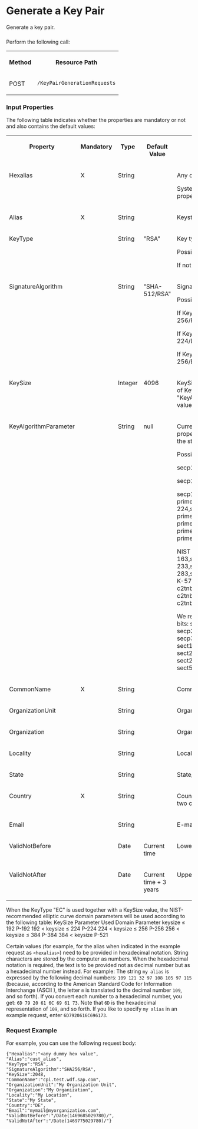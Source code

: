 <!-- loio4d3dd24c5c2d451bad3cdb8b46aea93b -->

# Generate a Key Pair

Generate a key pair.





### 

Perform the following call:


<table>
<tr>
<th valign="top">

Method



</th>
<th valign="top">

Resource Path



</th>
</tr>
<tr>
<td valign="top">

POST



</td>
<td valign="top">

`/KeyPairGenerationRequests` 



</td>
</tr>
</table>



### Input Properties

The following table indicates whether the properties are mandatory or not and also contains the default values:


<table>
<tr>
<th valign="top">

Property



</th>
<th valign="top">

Mandatory



</th>
<th valign="top">

Type



</th>
<th valign="top">

Default Value



</th>
<th valign="top">

Description



</th>
</tr>
<tr>
<td valign="top">

Hexalias



</td>
<td valign="top">

X



</td>
<td valign="top">

String



</td>
<td valign="top">



</td>
<td valign="top">

Any dummy hex value

System calculates the correct hex value from the specified `Alias` property.



</td>
</tr>
<tr>
<td valign="top">

Alias



</td>
<td valign="top">

X



</td>
<td valign="top">

String



</td>
<td valign="top">



</td>
<td valign="top">

Keystore entry alias



</td>
</tr>
<tr>
<td valign="top">

KeyType



</td>
<td valign="top">



</td>
<td valign="top">

String



</td>
<td valign="top">

"RSA"



</td>
<td valign="top">

Key type

Possible values are "RSA", "DSA", "EC".

If not specified, the default value is used.



</td>
</tr>
<tr>
<td valign="top">

SignatureAlgorithm



</td>
<td valign="top">



</td>
<td valign="top">

String



</td>
<td valign="top">

"SHA-512/RSA"



</td>
<td valign="top">

Signature Algorithm

Possible values depend on the KeyType value.

If KeyType="RSA", possible values are: "SHA-512/RSA", "SHA-256/RSA", "SHA-384/RSA", "SHA-224/RSA", "SHA-1/RSA".

If KeyType="DSA", possible values are: "SHA-256/DSA", "SHA-224/DSA", "SHA-1/DSA".

If KeyType="EC", possible values are: "SHA-512/ECDSA", "SHA-256/ECDSA", "SHA-1/ECDSA".



</td>
</tr>
<tr>
<td valign="top">

KeySize



</td>
<td valign="top">



</td>
<td valign="top">

Integer



</td>
<td valign="top">

4096



</td>
<td valign="top">

KeySize must be specified for KeyType="RSA" and "DSA"; in the case of KeyType="EC", either this property or the property "KeyAlgorithmParameter" must be specified. For KeyType="EC", the value must be either null or from 112 through 571.



</td>
</tr>
<tr>
<td valign="top">

KeyAlgorithmParameter



</td>
<td valign="top">



</td>
<td valign="top">

String



</td>
<td valign="top">

null



</td>
<td valign="top">

Currently only used for KeyType="EC": Either this property or the property "KeySize" must then be specified. This property can contain the standard name of the Elliptic Curve domain parameters.

Possible values:

secp112r1, secp112r2,

secp128r1,secp128r2,secp160k1,secp160r1,secp160r2,secp192k1,

secp192r1,NIST P-192,X9.62 prime192v1,secp224k1,secp224r1,NIST P-224,secp256k1,secp256r1,NIST P-256,X9.62 prime256v1,secp384r1,NIST P-384,secp521r1,NIST P-521,X9.62 prime192v2,X9.62 prime192v3,X9.62 prime239v1,X9.62 prime239v2,X9.62 prime239v3,sect113r1,sect113r2,sect131r1,sect131r2,sect163k1,

NIST K-163,sect163r1,sect163r2,NIST B-163,sect193r1,sect193r2,sect233k1,NIST K-233,sect233r1,NIST B-233,sect239k1,sect283k1,NIST K-283,sect283r1,NIST B-283,sect409k1,NIST K-409,sect409r1,NIST B-409,sect571k1,NIST K-571,sect571r1,NIST B-571,X9.62 c2tnb191v1,X9.62 c2tnb191v2,X9.62 c2tnb191v3,X9.62 c2tnb239v1,X9.62 c2tnb239v2,X9.62 c2tnb239v3,X9.62 c2tnb359v1,X9.62 c2tnb431r1

We recommend using the following curves. • Curves over Fp – 192 bits: secp192k1 and secp192r1. – 224 bits: secp224k1 and secp224r1. – 256 bits: secp256k1 and secp256r1. – 384 bits: secp384r1. – 521 bits: secp521r1. • Curves over F2m – 163 bits: sect163k1, sect163r1, and sect163r2. – 233 bits: sect233k1 and sect233r1. – 239 bits: sect239k1. – 283 bits: sect283k1 and sect283r1. – 409 bits: sect409k1 and sect409r1. – 571 bits: sect571k1 and sect571r1.



</td>
</tr>
<tr>
<td valign="top">

CommonName



</td>
<td valign="top">

X



</td>
<td valign="top">

String



</td>
<td valign="top">



</td>
<td valign="top">

Common name of the subject distinguished name of the certificate



</td>
</tr>
<tr>
<td valign="top">

OrganizationUnit



</td>
<td valign="top">



</td>
<td valign="top">

String



</td>
<td valign="top">



</td>
<td valign="top">

Organization unit of the subject distinguished name of the certificate



</td>
</tr>
<tr>
<td valign="top">

Organization



</td>
<td valign="top">



</td>
<td valign="top">

String



</td>
<td valign="top">



</td>
<td valign="top">

Organization of the subject distinguished name of the certificate



</td>
</tr>
<tr>
<td valign="top">

Locality



</td>
<td valign="top">



</td>
<td valign="top">

String



</td>
<td valign="top">



</td>
<td valign="top">

Locality of the subject distinguished name of the certificate



</td>
</tr>
<tr>
<td valign="top">

State



</td>
<td valign="top">



</td>
<td valign="top">

String



</td>
<td valign="top">



</td>
<td valign="top">

State/province of the subject distinguished name of the certificate



</td>
</tr>
<tr>
<td valign="top">

Country



</td>
<td valign="top">

X



</td>
<td valign="top">

String



</td>
<td valign="top">



</td>
<td valign="top">

Country or region of the subject distinguished name of the certificate, two characters required.



</td>
</tr>
<tr>
<td valign="top">

Email



</td>
<td valign="top">



</td>
<td valign="top">

String



</td>
<td valign="top">



</td>
<td valign="top">

E-mail of the subject distinguished name of the certificate



</td>
</tr>
<tr>
<td valign="top">

ValidNotBefore



</td>
<td valign="top">



</td>
<td valign="top">

Date



</td>
<td valign="top">

Current time



</td>
<td valign="top">

Lower boundary of the validity period of the certificate



</td>
</tr>
<tr>
<td valign="top">

ValidNotAfter



</td>
<td valign="top">



</td>
<td valign="top">

Date



</td>
<td valign="top">

Current time + 3 years



</td>
<td valign="top">

Upper boundary of the validity period of the certificate



</td>
</tr>
</table>

When the KeyType "EC" is used together with a KeySize value, the NIST-recommended elliptic curve domain parameters will be used according to the following table: KeySize Parameter Used Domain Parameter keysize ≤ 192 P-192 192 < keysize ≤ 224 P-224 224 < keysize ≤ 256 P-256 256 < keysize ≤ 384 P-384 384 < keysize P-521

Certain values \(for example, for the alias when indicated in the example request as `<hexalias>`\) need to be provided in hexadecimal notation. String characters are stored by the computer as numbers. When the hexadecimal notation is required, the text is to be provided not as decimal number but as a hexadecimal number instead. For example: The string `my alias` is expressed by the following decimal numbers: `109 121 32 97 108 105 97 115` \(because, according to the American Standard Code for Information Interchange \(ASCII \), the letter `m` is translated to the decimal number `109`, and so forth\). If you convert each number to a hexadecimal number, you get: `6D 79 20 61 6C 69 61 73`. Note that `6D` is the hexadecimal representation of `109`, and so forth. If you like to specify `my alias` in an example request, enter `6D7920616C696173`.



### Request Example

For example, you can use the following request body:

```
{"Hexalias":"<any dummy hex value",
"Alias":"cust_alias",
"KeyType":"RSA",
"SignatureAlgorithm":"SHA256/RSA",
"KeySize":2048,
"CommonName":"cpi.test.wdf.sap.com",
"OrganizationUnit":"My Organization Unit",
"Organization":"My Organization",
"Locality":"My Location",
"State":"My State",
"Country":"DE",
"Email":"mymail@myorganization.com",
"ValidNotBefore":"/Date(1469685029780)/",
"ValidNotAfter":"/Date(1469775029780)/"}
```

